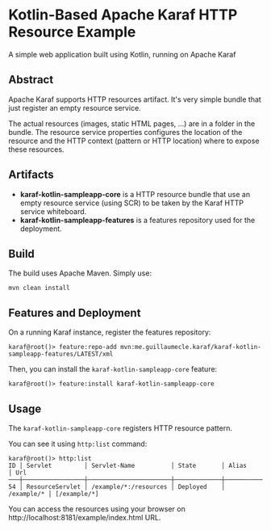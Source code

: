 # Kotlin-Based Apache Karaf HTTP Resource Example
A simple web application built using Kotlin, running on Apache Karaf

## Abstract

Apache Karaf supports HTTP resources artifact. It's very simple bundle that just register an empty resource service.

The actual resources (images, static HTML pages, ...) are in a folder in the bundle.
The resource service properties configures the location of the resource and the HTTP context (pattern or HTTP location) where to expose these resources.

## Artifacts

* **karaf-kotlin-sampleapp-core** is a HTTP resource bundle that use an empty resource service (using SCR) to be taken by the Karaf HTTP service whiteboard.
* **karaf-kotlin-sampleapp-features** is a features repository used for the deployment.

## Build

The build uses Apache Maven. Simply use:

```
mvn clean install
```

## Features and Deployment

On a running Karaf instance, register the features repository:

```
karaf@root()> feature:repo-add mvn:me.guillaumecle.karaf/karaf-kotlin-sampleapp-features/LATEST/xml
```

Then, you can install the `karaf-kotlin-sampleapp-core` feature:

```
karaf@root()> feature:install karaf-kotlin-sampleapp-core
```

## Usage

The `karaf-kotlin-sampleapp-core` registers HTTP resource pattern.

You can see it using `http:list` command:

```
karaf@root()> http:list
ID │ Servlet         │ Servlet-Name          │ State       │ Alias      │ Url
───┼─────────────────┼───────────────────────┼─────────────┼────────────┼─────────────
54 │ ResourceServlet │ /example/*:/resources │ Deployed    │ /example/* │ [/example/*]
```

You can access the resources using your browser on http://localhost:8181/example/index.html URL.
